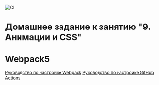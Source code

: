 ![CI](https://github.com/sdw200t/animation_CSS_JS/actions/workflows/web.yml/badge.svg)

# Домашнее задание к занятию "9. Анимации и CSS"


# Webpack5

[Руководство по настройке Webpack](https://webpack.js.org/guides/)
[Руководство по настройке GitHub Actions](https://docs.github.com/en/actions/quickstart)
